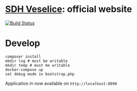 [SDH Veselice](http://sdhveselice.cz): official website
=======================================================

[![Build Status](https://travis-ci.org/kozaktomas/sdhveselice.svg?branch=master)](https://travis-ci.org/kozaktomas/sdhveselice)

Develop
=======
```
composer install
mkdir log # must be writable
mkdir temp # must me writable
docker-compose up
set debug mode in bootstrap.php
```

Application in now available on `http://localhost:8090`